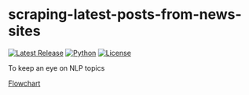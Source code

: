 # scraping-latest-posts-from-news-sites

[![Latest Release](https://img.shields.io/github/release/ChristianPRO1982/scraping-latest-posts-from-news-sites.svg)](https://github.com/ChristianPRO1982/scraping-latest-posts-from-news-sites/releases/latest)
[![Python](https://img.shields.io/badge/python-3.10%2B-blue.svg)](https://www.python.org/)
[![License](https://img.shields.io/github/license/ChristianPRO1982/scraping-latest-posts-from-news-sites.svg)](https://github.com/ChristianPRO1982/scraping-latest-posts-from-news-sites/blob/main/LICENSE)

To keep an eye on NLP topics

[Flowchart](https://github.com/ChristianPRO1982/ai-subject-monitoring-project?tab=readme-ov-file#NS-flowchart)
